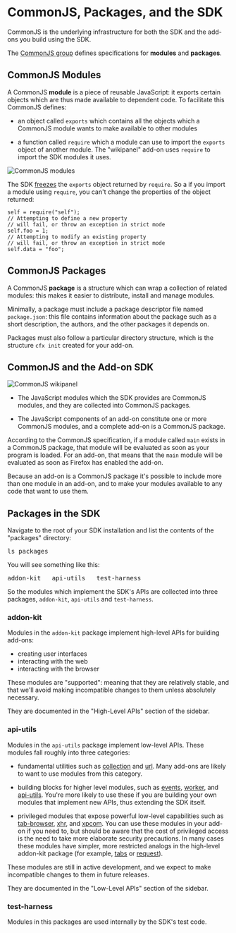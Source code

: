 <!-- This Source Code Form is subject to the terms of the Mozilla Public
   - License, v. 2.0. If a copy of the MPL was not distributed with this
   - file, You can obtain one at http://mozilla.org/MPL/2.0/. -->

# CommonJS, Packages, and the SDK #

CommonJS is the underlying infrastructure for both the SDK and the add-ons
you build using the SDK.

The [CommonJS group](http://wiki.commonjs.org/wiki/CommonJS) defines
specifications for **modules** and **packages**.

## CommonJS Modules ##

A CommonJS **module** is a piece of reusable JavaScript: it exports certain
objects which are thus made available to dependent code. To facilitate this
CommonJS defines:

* an object called `exports` which contains all the objects which a CommonJS
module wants to make available to other modules

* a function called `require` which a module can use to import the `exports`
object of another module. The "wikipanel" add-on uses `require` to import the
SDK modules it uses.

![CommonJS modules](static-files/media/commonjs-modules.png)

The SDK
[freezes](https://developer.mozilla.org/en/JavaScript/Reference/Global_Objects/Object/freeze)
the `exports` object returned by `require`. So a if you import a module using
`require`, you can't change the properties of the object returned:

    self = require("self");
    // Attempting to define a new property
    // will fail, or throw an exception in strict mode
    self.foo = 1;
    // Attempting to modify an existing property
    // will fail, or throw an exception in strict mode
    self.data = "foo";

## CommonJS Packages ##

A CommonJS **package** is a structure which can wrap a collection of related
modules: this makes it easier to distribute, install and manage modules.

Minimally, a package must include a package descriptor file named
`package.json`: this file contains information about the package such as a short
description, the authors, and the other packages it depends on.

Packages must also follow a particular directory structure, which is the
structure `cfx init` created for your add-on.

## CommonJS and the Add-on SDK ##

<img class="image-right" src="static-files/media/commonjs-wikipanel.png"
alt="CommonJS wikipanel">

* The JavaScript modules which the SDK provides are CommonJS modules, and they
are collected into CommonJS packages.

* The JavaScript components of an add-on constitute one or more
CommonJS modules, and a complete add-on is a CommonJS package.

According to the CommonJS specification, if a module called `main` exists in a
CommonJS package, that module will be evaluated as soon as your program is
loaded. For an add-on, that means that the `main` module will be evaluated as
soon as Firefox has enabled the add-on.

Because an add-on is a CommonJS package it's possible to include more than one
module in an add-on, and to make your modules available to any code that want
to use them.

## Packages in the SDK ##

Navigate to the root of your SDK installation and list the contents of
the "packages" directory:

<pre>
ls packages
</pre>

You will see something like this:

<pre>
addon-kit	api-utils	test-harness
</pre>

So the modules which implement the SDK's APIs are
collected into three packages, `addon-kit`, `api-utils` and `test-harness`.

### <a name="addon-kit">addon-kit</a> ###

Modules in the `addon-kit` package implement high-level APIs for
building add-ons:

* creating user interfaces
* interacting with the web
* interacting with the browser

These modules are "supported": meaning that they are relatively
stable, and that we'll avoid making incompatible changes to them
unless absolutely necessary.

They are documented in the "High-Level APIs" section
of the sidebar.

### <a name="api-utils">api-utils</a> ###

Modules in the `api-utils` package implement low-level APIs. These
modules fall roughly into three categories:

* fundamental utilities such as
[collection](packages/api-utils/docs/collection.html) and
[url](packages/api-utils/docs/url.html). Many add-ons are likely to
want to use modules from this category.

* building blocks for higher level modules, such as
[events](packages/api-utils/docs/events.html),
[worker](packages/api-utils/docs/content/worker.html), and
[api-utils](packages/api-utils/docs/api-utils.html). You're more
likely to use these if you are building your own modules that
implement new APIs, thus extending the SDK itself.

* privileged modules that expose powerful low-level capabilities
such as [tab-browser](packages/api-utils/docs/tab-browser.html),
[xhr](packages/api-utils/docs/xhr.html), and
[xpcom](packages/api-utils/docs/xpcom.html). You can use these
modules in your add-on if you need to, but should be aware that
the cost of privileged access is the need to take more elaborate
security precautions. In many cases these modules have simpler,
more restricted analogs in the high-level addon-kit package (for
example, [tabs](packages/addon-kit/docs/tabs.html) or
[request](packages/addon-kit/docs/request.html)).

These modules are still in active development, and we expect to
make incompatible changes to them in future releases.

They are documented in the "Low-Level APIs" section of the sidebar.

### test-harness ###

Modules in this packages are used internally by the SDK's test code.
